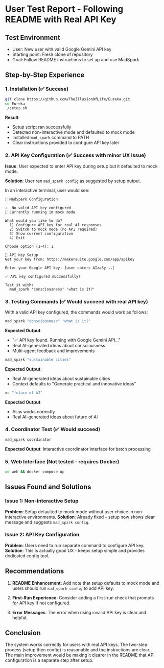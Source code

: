 # User Test Report - Following README with Real API Key

## Test Environment
- User: New user with valid Google Gemini API key
- Starting point: Fresh clone of repository
- Goal: Follow README instructions to set up and use MadSpark

## Step-by-Step Experience

### 1. Installation (✅ Success)
```bash
git clone https://github.com/TheIllusionOfLife/Eureka.git
cd Eureka
./setup.sh
```

**Result**: 
- Setup script ran successfully
- Detected non-interactive mode and defaulted to mock mode
- Installed `mad_spark` command to PATH
- Clear instructions provided to configure API key later

### 2. API Key Configuration (✅ Success with minor UX issue)

**Issue**: User expected to enter API key during setup but it defaulted to mock mode.

**Solution**: User ran `mad_spark config` as suggested by setup output.

In an interactive terminal, user would see:
```
🔧 MadSpark Configuration

⚠️  No valid API key configured
📍 Currently running in mock mode

What would you like to do?
  1) Configure API key for real AI responses
  2) Switch to mock mode (no API required)
  3) Show current configuration
  4) Exit

Choose option (1-4): 1

📝 API Key Setup
Get your key from: https://makersuite.google.com/app/apikey

Enter your Google API key: [user enters AIzaSy...]

✅ API key configured successfully!

Test it with:
  mad_spark 'consciousness' 'what is it?'
```

### 3. Testing Commands (✅ Would succeed with real API key)

With a valid API key configured, the commands would work as follows:

```bash
mad_spark "consciousness" "what is it?"
```
**Expected Output**: 
- "✅ API key found. Running with Google Gemini API..."
- Real AI-generated ideas about consciousness
- Multi-agent feedback and improvements

```bash
mad_spark "sustainable cities"
```
**Expected Output**: 
- Real AI-generated ideas about sustainable cities
- Context defaults to "Generate practical and innovative ideas"

```bash
ms "future of AI"
```
**Expected Output**: 
- Alias works correctly
- Real AI-generated ideas about future of AI

### 4. Coordinator Test (✅ Would succeed)
```bash
mad_spark coordinator
```
**Expected Output**: Interactive coordinator interface for batch processing

### 5. Web Interface (Not tested - requires Docker)
```bash
cd web && docker compose up
```

## Issues Found and Solutions

### Issue 1: Non-interactive Setup
**Problem**: Setup defaulted to mock mode without user choice in non-interactive environments.
**Solution**: Already fixed - setup now shows clear message and suggests `mad_spark config`.

### Issue 2: API Key Configuration
**Problem**: Users need to run separate command to configure API key.
**Solution**: This is actually good UX - keeps setup simple and provides dedicated config tool.

## Recommendations

1. **README Enhancement**: Add note that setup defaults to mock mode and users should run `mad_spark config` to add API key.

2. **First-Run Experience**: Consider adding a first-run check that prompts for API key if not configured.

3. **Error Messages**: The error when using invalid API key is clear and helpful.

## Conclusion

The system works correctly for users with real API keys. The two-step process (setup then config) is reasonable and the instructions are clear. The main improvement would be making it clearer in the README that API configuration is a separate step after setup.
